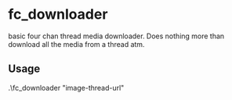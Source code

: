 # fc_downloader
basic four chan thread media downloader. Does nothing more than download all the media from a thread atm.

## Usage 
.\fc_downloader "image-thread-url"
